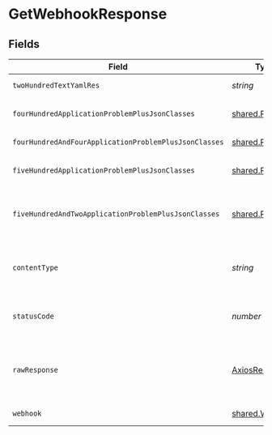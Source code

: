 # GetWebhookResponse


## Fields

| Field                                                     | Type                                                      | Required                                                  | Description                                               |
| --------------------------------------------------------- | --------------------------------------------------------- | --------------------------------------------------------- | --------------------------------------------------------- |
| `twoHundredTextYamlRes`                                   | *string*                                                  | :heavy_minus_sign:                                        | successful operation                                      |
| `fourHundredApplicationProblemPlusJsonClasses`            | [shared.Problem](../../../sdk/models/shared/problem.md)[] | :heavy_minus_sign:                                        | problem with input for CRD generation                     |
| `fourHundredAndFourApplicationProblemPlusJsonClasses`     | [shared.Problem](../../../sdk/models/shared/problem.md)[] | :heavy_minus_sign:                                        | webhook not found                                         |
| `fiveHundredApplicationProblemPlusJsonClasses`            | [shared.Problem](../../../sdk/models/shared/problem.md)[] | :heavy_minus_sign:                                        | problem with getting webhook data                         |
| `fiveHundredAndTwoApplicationProblemPlusJsonClasses`      | [shared.Problem](../../../sdk/models/shared/problem.md)[] | :heavy_minus_sign:                                        | problem with communicating with kubernetes cluster        |
| `contentType`                                             | *string*                                                  | :heavy_check_mark:                                        | HTTP response content type for this operation             |
| `statusCode`                                              | *number*                                                  | :heavy_check_mark:                                        | HTTP response status code for this operation              |
| `rawResponse`                                             | [AxiosResponse](https://axios-http.com/docs/res_schema)   | :heavy_minus_sign:                                        | Raw HTTP response; suitable for custom response parsing   |
| `webhook`                                                 | [shared.Webhook](../../../sdk/models/shared/webhook.md)   | :heavy_minus_sign:                                        | successful operation                                      |